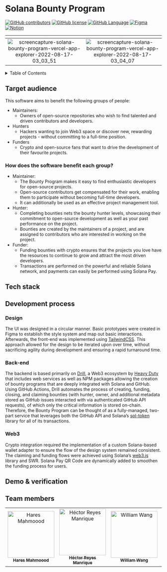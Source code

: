 # Solana Bounty Program

[![GitHub contributors](https://img.shields.io/github/contributors/andresmgsl/solana-cohort-june-2022)](https://github.com/andresmgsl/solana-cohort-june-2022/contributors)
[![GitHub license](https://img.shields.io/github/license/andresmgsl/solana-cohort-june-2022)](https://github.com/andresmgsl/solana-cohort-june-2022/blob/master/LICENSE)
[![GitHub Language](https://img.shields.io/github/languages/top/andresmgsl/solana-cohort-june-2022)](https://img.shields.io/github/languages/count/andresmgsl/solana-cohort-june-2022)
[![Figma](https://badgen.net/badge/icon/Figma%20Prototype/orange?icon=https://upload.wikimedia.org/wikipedia/commons/3/33/Figma-logo.svg&label)](<[https://www.figma.com/proto/uhH23aRZvGQsOViY0bnnVP/Gomoku?node-id=64%3A19](https://www.figma.com/file/sNkHueU0kTpW4FAWoIfhPN/Solana-Bounty)>)
[![Notion](https://badgen.net/badge/icon/Notion%20Workspace/black?icon=https://cdn.worldvectorlogo.com/logos/notion-logo-1.svg&label)](<[https://opposite-brain-cb0.notion.site/CS408-1e5c4e3c9b0d4291b6a968855d9270e9](https://www.notion.so/Solana-bounty-13550fcc0bc045a484f51d7d56d2a160)>)

|                                                                                       <!-- -->                                                                                        |                                                                                       <!-- -->                                                                                        |
| :-----------------------------------------------------------------------------------------------------------------------------------------------------------------------------------: | :-----------------------------------------------------------------------------------------------------------------------------------------------------------------------------------: |
| ![screencapture-solana-bounty-program-vercel-app-explorer-2022-08-17-03_03_51](https://user-images.githubusercontent.com/14112766/185019856-1096365f-6eac-46fc-bd3e-62ee36cec187.png) | ![screencapture-solana-bounty-program-vercel-app-explorer-2022-08-17-03_04_07](https://user-images.githubusercontent.com/14112766/185019858-0de0b6de-acf4-4d34-aa1d-269a4a2bf0a7.png) |

<details>
    <summary> Table of Contents </summary>
    <ol> 
        <li> <a href="#target-audience"> Target audience </a> </li>
            <ol>
                <li> <a href="#how-does-the-software-benefit-each-group"> How does this software benefit each group? </a> </li>
            </ol>
        <li> <a href="#tech-stack"> Tech stack </a> </li>
        <li> <a href="#development-process"> Development process </a> </li>
            <ol>
                <li> <a href="#design"> Design </a> </li>
                <li> <a href="#back-end"> Back-end </a> </li>
                <li> <a href="#web3"> Web3 </a> </li>
            </ol>
        <li> <a href="#team-members"> Team members </a> </li>
</details>

## Target audience

This software aims to benefit the following groups of people:

- Maintainers:
  - Owners of open-source repositories who wish to find talented and driven contributors and developers.
- Hunters
  - Hackers wanting to join Web3 space or discover new, rewarding projects - without committing to a full-time position.
- Funders
  - Crypto and open-source fans that want to drive the development of their favourite projects.

### How does the software benefit each group?

- Maintainer:
  - The Bounty Program makes it easy to find enthusiastic developers for open-source projects.
  - Open-source contributors get compensated for their work, enabling them to participate without becoming full-time developers.
  - It can additionally be used as an effective project management tool.
- Hunter:
  - Completing bounties nets the bounty hunter levels, showcasing their commitment to open-source development as well as your past performance on the project.
  - Bounties are created by the maintainers of a project, and are assigned to contributors who are interested in working on the project.
- Funder:
  - Funding bounties with crypto ensures that the projects you love have the resources to continue to grow and attract the most driven developers.
  - Transactions are performed on the powerful and reliable Solana network, and payments can easily be performed using Solana Pay.

## Tech stack

## Development process

### Design

The UI was designed in a circular manner. Basic prototypes were created in Figma to establish the style system and map out basic interactions. Afterwards, the front-end was implemented using [TailwindCSS](https://tailwindcss.com/). This approach allowed for the design to be iterated upon over time, without sacrificing agility during development and ensuring a rapid turnaround time.

### Back-end

The backend is based primarily on [Drill](https://github.com/heavy-duty/platform), a Web3 ecosystem by [Heavy Duty](https://heavyduty.builders/) that includes web services as well as NPM packages allowing the creation of bounty programs that are deeply integrated with Solana and GitHub. Using GitHub Actions, Drill automates the process of creating, funding, closing, and claiming bounties (with hunter, owner, and additional metadata stored as GitHub issues interacted with via authenticated GitHub API requests), of which only the critical information is stored on-chain. Therefore, the Bounty Program can be thought of as a fully-managed, two-part service that leverages both the GitHub API and Solana’s [spl-token](https://solana-labs.github.io/solana-program-library/token/js/) library for all of its transactions.

### Web3

Crypto integration required the implementation of a custom Solana-based wallet adapter to ensure the flow of the design system remained consistent. The claiming and funding flows were achieved using Solana’s [web3.js](https://solana-labs.github.io/solana-web3.js/) library and SWR. Solana Pay QR Code are dynamically added to smoothen the funding process for users.

## Demo & verification

## Team members

<table>
  <tr>
    <td align="center">
    <a href="https://github.com/HaresMahmood" target="_black">
    <img src="https://avatars.githubusercontent.com/u/14112766?v=4" width="150px;" alt="Hares Mahmoood"/>
    <br />
    <sub><b>Hares Mahmoood</b></sub></a>
    </td>
    <td align="center">
    <a href="https://github.com/hreyesm" target="_black">
    <img src="https://avatars.githubusercontent.com/u/36577958?v=4" width="150px;" alt="Héctor Reyes Manrique"/>
    <br />
    <sub><b>Héctor Reyes Manrique</b></sub></a>
    </td>
    <td align="center">
    <a href="https://github.com/WilliamWang2002" target="_black">
    <img src="https://avatars.githubusercontent.com/u/73449575?v=4" width="150px;" alt="William Wang"/>
    <br />
    <sub><b>William Wang</b></sub></a>
    </td>
    <td align="center">
    <a href="https://github.com/ZeyadTarekk" target="_black">
    <img src="https://avatars.githubusercontent.com/u/76125650?v=4" width="150px;" alt="Zeyad Tarek"/>
    <br />
    <sub><b>Zeyad Tarek</b></sub></a>
    </td>
  </tr>
 </table>
